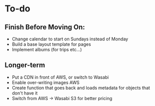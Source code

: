 # To-do

## Finish Before Moving On:
- Change calendar to start on Sundays instead of Monday
- Build a base layout template for pages
- Implement albums (for trips etc...)

## Longer-term
- Put a CDN in front of AWS, or switch to Wasabi
- Enable over-writing images AWS
- Create function that goes back and loads metadata for objects that don't have it
- Switch from AWS -> Wasabi S3 for better pricing